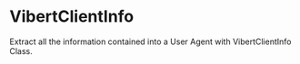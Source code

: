 # VibertClientInfo
Extract all the information contained into a User Agent with VibertClientInfo Class.
